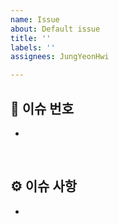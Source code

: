 ```yaml
---
name: Issue
about: Default issue
title: ''
labels: ''
assignees: JungYeonHwi

---
```


## 🔢 이슈 번호
-

<br/>

## ⚙ 이슈 사항
-

<br/>
